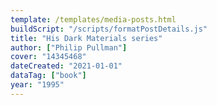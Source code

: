 ```yaml
---
template: /templates/media-posts.html
buildScript: "/scripts/formatPostDetails.js"
title: "His Dark Materials series"
author: ["Philip Pullman"]
cover: "14345468"
dateCreated: "2021-01-01"
dataTag: ["book"]
year: "1995"
---
```

